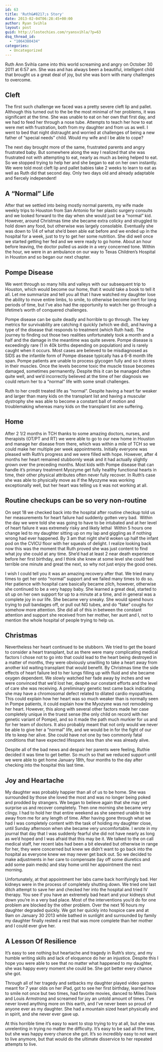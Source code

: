 ```yaml
---
id: 63
title: 'Ruth&#8217;s Story'
date: 2013-02-04T06:28:45+00:00
author: Ryan Svihla
layout: post
guid: http://lostechies.com/ryansvihla/?p=63
dsq_thread_id:
  - "1064380434"
categories:
  - Uncategorized
---
```

Ruth Ann Svihla came into this world screaming and angry on October 30 2011 at 6:57 am. She was and has always been a beautiful, intelligent child that brought us a great deal of joy, but she was born with many challenges to overcome.

## Cleft

The first such challenge we faced was a pretty severe cleft lip and pallet. Although this turned out to the be the most minimal of her problems, it was significant at the time. She was unable to eat on her own that first day, and we had to feed her through a nose tube. Attempts to teach her how to eat were met with frustration, both from my daughter and from us as well. I went to bed that night distraught and worried at challenges of being a new father of &#8220;special needs&#8221; child. Would my wife and I be able to cope?

The next day brought more of the same, frustrated parents and angry frustrated baby. But somewhere along the way I realized that she was frustrated not with attempting to eat, nearly as much as being helped to eat. So we stopped trying to help her and she began to eat on her own instantly. We were told most cleft lip and pallet babies take 2 weeks to learn to eat as well as Ruth did that second day. Only two days old and already adaptable and fiercely independent!

## A &#8220;Normal&#8221; Life

After that we settled into being mostly normal parents, my wife made weekly trips to Houston from San Antonio for her plastic surgery consults and we looked forward to the day when she would just be a &#8220;normal&#8221; kid. However, around Christmas time she became extra colicky and struggled to hold down any food, but otherwise was largely consolable. Eventually she was down to 1/4 of what she&#8217;d been able eat before and we ended up in the hospital for a week, just to try to get her some nutrition. She did well once we started getting her fed and we were ready to go home. About an hour before leaving, the doctor pulled us aside in a very concerned tone. Within the hour, we were in an ambulance on our way to Texas Children&#8217;s Hospital in Houston and so began our next chapter.

## Pompe Disease

We went through so many hills and valleys with our subsequent trip to Houston, which would become our home, that it would take a book to tell it all. Let me summarize and tell you all that I have watched my daughter lose the ability to move entire limbs, to smile, to otherwise become inert for long periods of time, but I&#8217;ve also had the opportunity to watch her go through a lifetime&#8217;s worth of conquered challenges.

Pompe disease can be quite deadly and horrible to go through. The key metrics for survivability are catching it quickly (which we did), and having a type of the disease that responds to treatment (which Ruth had). The journey to finding out those two realities unfortunately took a month and a half and the damage in the meantime was quite severe. Pompe disease is exceedingly rare (1 in 40k births depending on population) and is rarely caught when it occurs. Most cases are believed to be misdiagnosed as SIDS as the infantile form of Pompe disease typically has a 6-8 month life span. Pompe patients are unable to process glycogen fully and so it stores in their muscles. Once the levels become toxic the muscle tissue becomes damaged, sometimes permanently. Despite this it can be managed often quite well, and we&#8217;d incorrectly believed at the time of her diagnosis we could return her to a &#8220;normal&#8221; life with some small challenges.

Ruth to her credit treated life as &#8220;normal&#8221;. Despite having a heart far weaker and larger than many kids on the transplant list and having a muscular dystrophy she was able to become a constant ball of motion and troublemaking whereas many kids on the transplant list are suffering.

## Home

After 2 1/2 months in TCH thanks to some amazing doctors, nurses, and therapists (OT/PT and RT) we were able to go to our new home in Houston and manage her disease from there, which was within a mile of TCH so we could make her multiple per week appointments. Initially everyone was pleased with Ruth&#8217;s progress and we were filled with hope. However, after 4 months her heart remained stubbornly weak and it had actually slightly grown over the preceding months. Most kids with Pompe disease that can handle it&#8217;s primary treatment Myozyme get fully healthy functional hearts in time, their other physical attributes often never fully recover. In Ruth&#8217;s case she was able to physically move as if the Myozyme was working exceptionally well, but her heart was telling us it was not working at all.

## Routine checkups can be so very non-routine

On sept 18 we checked back into the hospital after routine checkup told us her measurements for heart failure had suddenly gotten very bad.  Within the day we were told she was going to have to be intubated and at her level of heart failure it was extremely risky and likely lethal  Within 5 hours one change led to my daughter sitting up on my lap and giggling as if nothing wrong had ever happened. By 3 am that night she&#8217;d woken up half the infant pod on the CVICU floor with her squeals of delight. I realize looking back now this was the moment that Ruth proved she was just content to find what joy she could at any time. She&#8217;d had at least 2 near death experience before her first birthday, and I think she knew at some level she could feel terrible one minute and great the next, so why not just enjoy the good ones.

I wish I could tell you it was an amazing recovery after that. We tried many times to get her onto &#8220;normal&#8221; support and we failed many times to do so. Her patience with hospital care basically became zilch, however, otherwise she continued to be a very happy baby. She learned a great deal, started to sit up on her own support for up to a minute at a time, and in general was a complete joy in our life. She became very sneaky. She would spend hours trying to pull bandages off, or pull out NG tubes, and do &#8220;fake&#8221; coughs for somehow more attention. She did all of this in between the constant attention and support she received from her mother, her aunt and I, not to mention the whole hospital of people trying to help us.

## Christmas

Nevertheless her heart continued to be stubborn. We tried to get the board to consider a heart transplant, but as there were many complicating medical factors I chose not to go into that could lead to the heart being destroyed in a matter of months, they were obviously unwilling to take a heart away from another kid waiting transplant that would benefit. By Christmas time the side effects of heart failure led to her lungs filling up with fluid and she became oxygen dependent. We slowly watched her fade away by inches and we were convinced that we&#8217;d lost her, despite our constant efforts and the level of care she was receiving. A preliminary genetic test came back indicating she may have a chromosomal defect related to dilated cardio myopathies. This could explain how her heart was so much weaker than is normally seen in Pompe patients, it could explain how the Myozyme was not remodeling her heart. However, this along with several other factors made her case completely unique in the truest sense (the only child on record with her genetic variant of Pompe), and so it made the path much murkier for us and for her team of doctors. It also probably meant that not only would we never be able to give her a &#8220;normal&#8221; life, and we would be in for the fight of our life to keep her alive. She could have not one by two commonly fatal conditions that have expected lifespans less than she was already alive.

Despite all of the bad news and despair her parents were feeling, Ruthie decided it was time to get better. So much so that we reduced support until we were able to get home January 18th, four months to the day after checking into the hospital this last time.

## Joy and Heartache

My daughter was probably happier than all of us to be home. She was surrounded by those she loved the most and was no longer being poked and prodded by strangers. We began to believe again that she may yet surprise us and recover completely. Then one morning she became very clingy. I had to hold her that entire weekend as she seemed unable to be away from me for any length of time. After having gone through what we had I was completely content with the task of holding my daughter close, until Sunday afternoon when she became very uncomfortable. I wrote in my journal that day that I was suddenly fearful she did not have nearly as long as we&#8217;d hoped and I was afraid that this may be it. We talked to the on call medical staff, her recent labs had been a bit elevated but otherwise in range for her, they were concerned but knew we didn&#8217;t want to go back into the hospital as everyone knew we may never get back out. So we decided to make adjustments in her care to compensate (lay off some diuretics and add some pain meds) and stay home until her appointment the next morning.

Unfortunately, at that appointment her labs came back horrifyingly bad. Her kidneys were in the process of completely shutting down. We tried one last ditch attempt to save her and checked her into the hospital and tried IV therapy. You see if you have an extremely bad heart and your kidneys shut down you&#8217;re in a very bad place. Most of the interventions you&#8217;d do for one problem are blocked by the other problem. Over the next 16 hours my daughter degraded quickly. We got her quickly into hospice care and at 9am on January 30 2013 while bathed in sunlight and surrounded by family my daughter finally rested a rest that was more complete than her mother and I could ever give her.

## A Lesson Of Resilience

It&#8217;s easy to see nothing but heartache and tragedy in Ruth&#8217;s story, and my humble writing skills and lack of eloquence do her an injustice. Despite this I hope you were able to see that no matter what happened to my daughter, she was happy every moment she could be. She got better every chance she got.

Through all of her tragedy and setbacks my daughter played video games meant for 7 year olds on her iPad, got to see her first birthday, learned how to smile not once but two times, had favorite movies, danced to Miles Davis and Louis Armstrong and screamed for joy an untold amount of times. I&#8217;ve never loved anything more on this earth, and I&#8217;ve never been so proud of anyone ever as my daughter. She had a mountain sized heart physically and in spirit, and she never ever gave up.

At this horrible time it&#8217;s easy to want to stop trying to try at all, but she was unrelenting in trying no matter the difficulty. It&#8217;s easy to be sad all the time, but she was happy every chance she got. It&#8217;s so incredibly easy to not want to live anymore, but that would do the ultimate disservice to her repeated attempts to live.